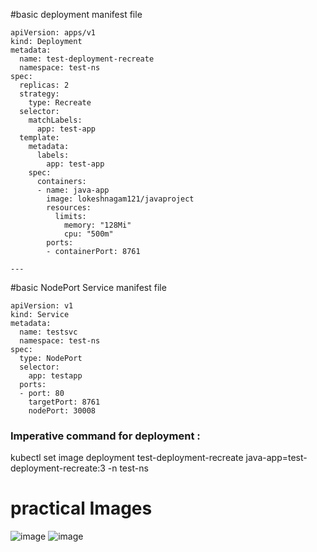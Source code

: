 #basic deployment manifest file 
```
apiVersion: apps/v1
kind: Deployment
metadata:
  name: test-deployment-recreate
  namespace: test-ns
spec:
  replicas: 2
  strategy:
    type: Recreate
  selector:
    matchLabels:
      app: test-app
  template:
    metadata:
      labels:
        app: test-app
    spec:
      containers:
      - name: java-app
        image: lokeshnagam121/javaproject
        resources:
          limits:
            memory: "128Mi"
            cpu: "500m"
        ports:
        - containerPort: 8761

---
```
#basic NodePort Service manifest file
```
apiVersion: v1
kind: Service
metadata:
  name: testsvc
  namespace: test-ns
spec:
  type: NodePort
  selector:
    app: testapp
  ports:
  - port: 80
    targetPort: 8761
    nodePort: 30008
```

### Imperative command for deployment :

kubectl set image deployment test-deployment-recreate java-app=test-deployment-recreate:3 -n test-ns

# practical Images

![image](https://github.com/Loki-1/Kubernetes-manifestfiles/assets/134843197/86768f73-9b4b-49c4-8240-772897c94397)
![image](https://github.com/Loki-1/Kubernetes-manifestfiles/assets/134843197/ab5147b4-da36-4dcd-bc88-64fa3d70f477)

